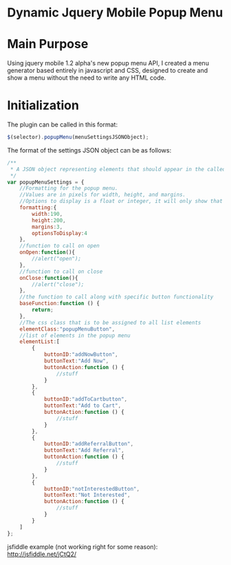 Dynamic Jquery Mobile Popup Menu
============

# Main Purpose

Using jquery mobile 1.2 alpha's new popup menu API, I created a menu generator based entirely in javascript and CSS, designed to create and show a menu without the need to write any HTML code.

# Initialization

The plugin can be called in this format:
```js
$(selector).popupMenu(menuSettingsJSONObject);
```
The format of the settings JSON object can be as follows:
```js
/**
 * A JSON object representing elements that should appear in the called popup menu
 */
var popupMenuSettings = {
    //Formatting for the popup menu.
    //Values are in pixels for width, height, and margins.
    //Options to display is a float or integer, it will only show that number of buttons on the menu, enabling scrolling if the number of items will not fit on the menu.
    formatting:{
        width:190,
        height:200,
        margins:3,
        optionsToDisplay:4
    },
    //function to call on open
    onOpen:function(){
        //alert("open");
    },
    //function to call on close
    onClose:function(){
        //alert("close");
    },
    //the function to call along with specific button functionality
    baseFunction:function () {
        return;
    },
    //The css class that is to be assigned to all list elements
    elementClass:"popupMenuButton",
    //list of elements in the popup menu
    elementList:[
        {
            buttonID:"addNowButton",
            buttonText:"Add Now",
            buttonAction:function () {
                //stuff
            }
        },
        {
            buttonID:"addToCartbutton",
            buttonText:"Add to Cart",
            buttonAction:function () {
                //stuff
            }
        },
        {
            buttonID:"addReferralButton",
            buttonText:"Add Referral",
            buttonAction:function () {
                //stuff
            }
        },
        {
            buttonID:"notInterestedButton",
            buttonText:"Not Interested",
            buttonAction:function () {
                //stuff
            }
        }
    ]
};
```

jsfiddle example (not working right for some reason):
http://jsfiddle.net/jCtQ2/